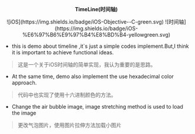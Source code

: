 **<p align="center">TimeLine(时间轴)</p>**
<p align="center">![iOS](https://img.shields.io/badge/iOS-Objective--C-green.svg)   ![时间轴](https://img.shields.io/badge/iOS-%E6%97%B6%E9%97%B4%E8%BD%B4-yellowgreen.svg)</p>

- this is demo about timeline ,it`s just a simple codes implement.But,I think it is important to achieve functional ideas.
> 这是一个关于iOS时间轴的简单实现，我认为重要的是思路。 

- At the same time, demo also implement the use hexadecimal color approach.
> 代码中也实现了使用十六进制颜色的方法。

- Change the air bubble image, image stretching method is used to load the image
> 更改气泡图片，使用图片拉伸方法加载小图片